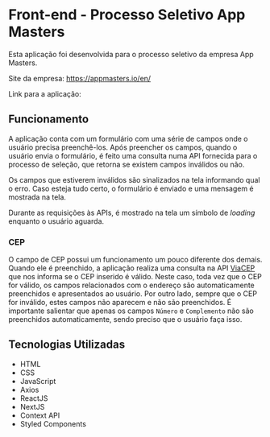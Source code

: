 # Front-end - Processo Seletivo App Masters

Esta aplicação foi desenvolvida para o processo seletivo da empresa App Masters.

Site da empresa: https://appmasters.io/en/

Link para a aplicação: 

## Funcionamento
A aplicação conta com um formulário com uma série de campos onde o usuário precisa preenchê-los. Após preencher os campos, quando o usuário envia o formulário, é feito uma consulta numa API fornecida para o processo de seleção, que retorna se existem campos inválidos ou não.

Os campos que estiverem inválidos são sinalizados na tela informando qual o erro. Caso esteja tudo certo, o formulário é enviado e uma mensagem é mostrada na tela.

Durante as requisições às APIs, é mostrado na tela um símbolo de *loading* enquanto o usuário aguarda.

### CEP
O campo de CEP possui um funcionamento um pouco diferente dos demais. Quando ele é preenchido, a aplicação realiza uma consulta na API [ViaCEP](https://viacep.com.br/) que nos informa se o CEP inserido é válido. Neste caso, toda vez que o CEP for válido, os campos relacionados com o endereço são automaticamente preenchidos e apresentados ao usuário. Por outro lado, sempre que o CEP for inválido, estes campos não aparecem e não são preenchidos. É importante salientar que apenas os campos `Número` e `Complemento` não são preenchidos automaticamente, sendo preciso que o usuário faça isso.

## Tecnologias Utilizadas
- HTML
- CSS
- JavaScript
- Axios
- ReactJS
- NextJS
- Context API
- Styled Components